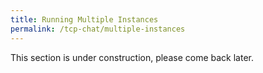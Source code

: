 ```yaml
---
title: Running Multiple Instances
permalink: /tcp-chat/multiple-instances
---
```

This section is under construction, please come back later.
